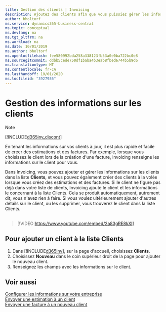 ```yaml
---
title: Gestion des clients | Invoicing
description: Ajoutez des clients afin que vous puissiez gérer les informations les concernant et envoyer des estimations et des factures plus rapidement.
author: bholtorf
ms.service: dynamics365-business-central
ms.topic: conceptual
ms.devlang: na
ms.tgt_pltfrm: na
ms.workload: na
ms.date: 10/01/2019
ms.author: bholtorf
ms.openlocfilehash: fee580992bda258a338123fb53a0e0ba722bc0e8
ms.sourcegitcommit: ddbb5cede750df1baba4b3eab8fbed6744b5b9d6
ms.translationtype: HT
ms.contentlocale: fr-CA
ms.lasthandoff: 10/01/2020
ms.locfileid: "3927936"
---
```

# <a name="managing-information-about-customers"></a>Gestion des informations sur les clients
> [!Note]
> [!INCLUDE[d365inv_discont](includes/d365inv_discont.md)]

En tenant les informations sur vos clients à jour, il est plus rapide et facile de créer des estimations et des factures. Par exemple, lorsque vous choisissez le client lors de la création d'une facture, Invoicing renseigne les informations sur le client pour vous.  

Dans Invoicing, vous pouvez ajouter et gérer les informations sur les clients dans la liste **Clients**, et vous pouvez également créer des clients à la volée lorsque vous créez des estimations et des factures. Si le client ne figure pas déjà dans votre liste de clients, Invoicing ajoute le client et les informations le concernant à la liste Clients. Cela se produit automatiquement, autrement dit, vous n'avez rien à faire. Si vous voulez ultérieurement ajouter d'autres détails sur le client, ou les supprimer, vous trouverez le client dans la liste Clients.    <br></br>


> [!VIDEO https://www.youtube.com/embed/2a83gRE8kXI]

## <a name="to-add-a-customer-in-the-customers-list"></a>Pour ajouter un client à la liste Clients
1. Dans [!INCLUDE[d365inv](includes/d365inv.md)], sur la page d'accueil, choisissez **Clients**.  
2. Choisissez **Nouveau** dans le coin supérieur droit de la page pour ajouter le nouveau client.  
3. Renseignez les champs avec les informations sur le client.  

## <a name="see-also"></a>Voir aussi
[Configurer les informations sur votre entreprise](set-up-business-profile.md)  
[Envoyer une estimation à un client](send-estimate.md)  
[Envoyer une facture à un nouveau client](send-invoice.md)